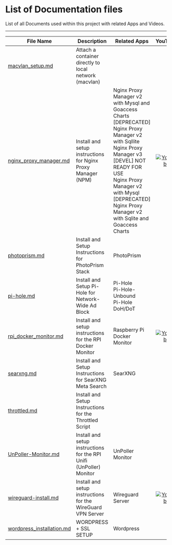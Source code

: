 # List of Documentation files


List of all Documents used within this project with related Apps and Videos.

---

| File Name | Description | Related Apps | YouTube |
| --------- | ----------- | ------------ |:-------:|
|[macvlan_setup.md](../docs/macvlan_setup.md)|Attach a container directly to local network (macvlan)|||
|[nginx_proxy_manager.md](../docs/nginx_proxy_manager.md)|Install and setup instructions for Nginx Proxy Manager (NPM)|Nginx Proxy Manager v2 with Mysql and Goaccess Charts [DEPRECATED]<br>Nginx Proxy Manager v2 with Sqllite<br>Nginx Proxy Manager v3 [DEVEL] NOT READY FOR USE<br>Nginx Proxy Manager v2 with Mysql [DEPRECATED]<br>Nginx Proxy Manager v2 with Sqlite and Goaccess Charts|[![YouTube](https://img.shields.io/badge/YouTube-FF0000?style=plastic&logo=youtube&logoColor=white)]("https://www.youtube.com/watch?v=yl2Laxbqvo8&list=PL846hFPMqg3jwkxcScD1xw2bKXrJVvarc&index=10")|
|[photoprism.md](../docs/photoprism.md)|Install and Setup Instructions for PhotoPrism Stack|PhotoPrism||
|[pi-hole.md](../docs/pi-hole.md)|Install and Setup Pi-Hole for Network-Wide Ad Block|Pi-Hole<br>Pi-Hole-Unbound<br>Pi-Hole DoH/DoT||
|[rpi_docker_monitor.md](../docs/rpi_docker_monitor.md)|Install and setup instructions for the RPI Docker Monitor|Raspberry Pi Docker Monitor|[![YouTube](https://img.shields.io/badge/YouTube-FF0000?style=plastic&logo=youtube&logoColor=white)]("https://www.youtube.com/watch?v=IoD3vFuep64&list=PL846hFPMqg3jwkxcScD1xw2bKXrJVvarc&index=8")|
|[searxng.md](../docs/searxng.md)|Install and Setup Instructions for SearXNG Meta Search|SearXNG||
|[throttled.md](../docs/throttled.md)|Install and Setup Instructions for the Throttled Script|||
|[UnPoller-Monitor.md](../docs/UnPoller-Monitor.md)|Install and setup instructions for the RPI Unifi (UnPoller) Monitor|UnPoller Monitor||
|[wireguard-install.md](../docs/wireguard-install.md)|Install and setup instructions for the WireGuard VPN Server|Wireguard Server|[![YouTube](https://img.shields.io/badge/YouTube-FF0000?style=plastic&logo=youtube&logoColor=white)]("https://www.youtube.com/watch?v=yB_jAumIxOg")|
|[wordpress_installation.md](../docs/wordpress_installation.md)|WORDPRESS + SSL SETUP|Wordpress||
